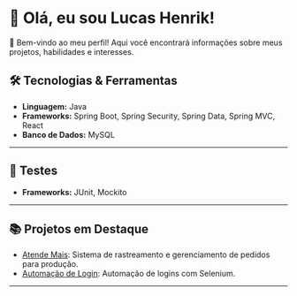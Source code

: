 # 👋 Olá, eu sou Lucas Henrik!

🌟 Bem-vindo ao meu perfil! Aqui você encontrará informações sobre meus projetos, habilidades e interesses.

## 🛠️ Tecnologias & Ferramentas
- **Linguagem:** Java
- **Frameworks:** Spring Boot, Spring Security, Spring Data, Spring MVC, React
- **Banco de Dados:** MySQL

---

  ## 🧪 Testes
- **Frameworks:** JUnit, Mockito

---

## 📚 Projetos em Destaque
- [Atende Mais](https://github.com/usuario/atende-mais): Sistema de rastreamento e gerenciamento de pedidos para produção.
- [Automação de Login](https://github.com/usuario/automacao-login): Automação de logins com Selenium.

---
